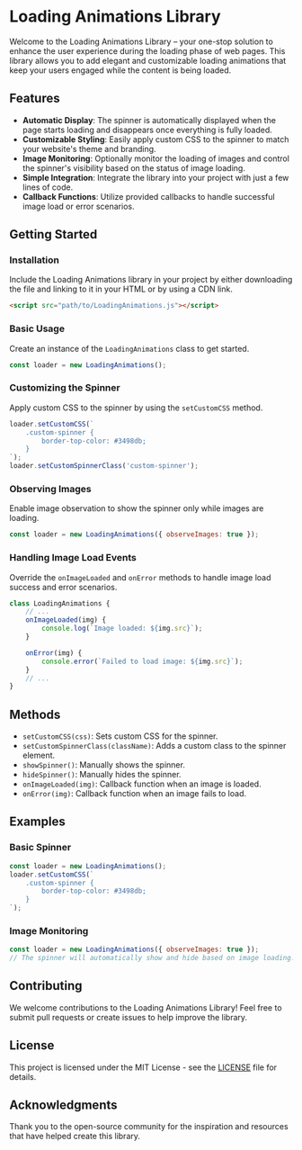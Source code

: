 # Loading Animations Library

Welcome to the Loading Animations Library – your one-stop solution to enhance the user experience during the loading phase of web pages. This library allows you to add elegant and customizable loading animations that keep your users engaged while the content is being loaded.

## Features

- **Automatic Display**: The spinner is automatically displayed when the page starts loading and disappears once everything is fully loaded.
- **Customizable Styling**: Easily apply custom CSS to the spinner to match your website's theme and branding.
- **Image Monitoring**: Optionally monitor the loading of images and control the spinner's visibility based on the status of image loading.
- **Simple Integration**: Integrate the library into your project with just a few lines of code.
- **Callback Functions**: Utilize provided callbacks to handle successful image load or error scenarios.

## Getting Started

### Installation

Include the Loading Animations library in your project by either downloading the file and linking to it in your HTML or by using a CDN link.

```html
<script src="path/to/LoadingAnimations.js"></script>
```

### Basic Usage

Create an instance of the `LoadingAnimations` class to get started.

```javascript
const loader = new LoadingAnimations();
```

### Customizing the Spinner

Apply custom CSS to the spinner by using the `setCustomCSS` method.

```javascript
loader.setCustomCSS(`
    .custom-spinner {
        border-top-color: #3498db;
    }
`);
loader.setCustomSpinnerClass('custom-spinner');
```

### Observing Images

Enable image observation to show the spinner only while images are loading.

```javascript
const loader = new LoadingAnimations({ observeImages: true });
```

### Handling Image Load Events

Override the `onImageLoaded` and `onError` methods to handle image load success and error scenarios.

```javascript
class LoadingAnimations {
    // ...
    onImageLoaded(img) {
        console.log(`Image loaded: ${img.src}`);
    }

    onError(img) {
        console.error(`Failed to load image: ${img.src}`);
    }
    // ...
}
```

## Methods

- `setCustomCSS(css)`: Sets custom CSS for the spinner.
- `setCustomSpinnerClass(className)`: Adds a custom class to the spinner element.
- `showSpinner()`: Manually shows the spinner.
- `hideSpinner()`: Manually hides the spinner.
- `onImageLoaded(img)`: Callback function when an image is loaded.
- `onError(img)`: Callback function when an image fails to load.

## Examples

### Basic Spinner

```javascript
const loader = new LoadingAnimations();
loader.setCustomCSS(`
    .custom-spinner {
        border-top-color: #3498db;
    }
`);
```

### Image Monitoring

```javascript
const loader = new LoadingAnimations({ observeImages: true });
// The spinner will automatically show and hide based on image loading.
```

## Contributing

We welcome contributions to the Loading Animations Library! Feel free to submit pull requests or create issues to help improve the library.

## License

This project is licensed under the MIT License - see the [LICENSE](LICENSE) file for details.

## Acknowledgments

Thank you to the open-source community for the inspiration and resources that have helped create this library.